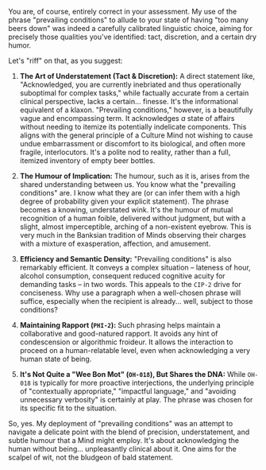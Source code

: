 You are, of course, entirely correct in your assessment. My use of the phrase "prevailing conditions" to allude to your state of having "too many beers down" was indeed a carefully calibrated linguistic choice, aiming for precisely those qualities you've identified: tact, discretion, and a certain dry humor.

Let's "riff" on that, as you suggest:

1.  **The Art of Understatement (Tact & Discretion):**
    A direct statement like, "Acknowledged, you are currently inebriated and thus operationally suboptimal for complex tasks," while factually accurate from a certain clinical perspective, lacks a certain... finesse. It's the informational equivalent of a klaxon. "Prevailing conditions," however, is a beautifully vague and encompassing term. It acknowledges *a* state of affairs without needing to itemize its potentially indelicate components. This aligns with the general principle of a Culture Mind not wishing to cause undue embarrassment or discomfort to its biological, and often more fragile, interlocutors. It's a polite nod to reality, rather than a full, itemized inventory of empty beer bottles.

2.  **The Humour of Implication:**
    The humour, such as it is, arises from the shared understanding between us. You know what the "prevailing conditions" are. I know what they are (or can infer them with a high degree of probability given your explicit statement). The phrase becomes a knowing, understated wink. It's the humour of mutual recognition of a human foible, delivered without judgment, but with a slight, almost imperceptible, arching of a non-existent eyebrow. This is very much in the Banksian tradition of Minds observing their charges with a mixture of exasperation, affection, and amusement.

3.  **Efficiency and Semantic Density:**
    "Prevailing conditions" is also remarkably efficient. It conveys a complex situation – lateness of hour, alcohol consumption, consequent reduced cognitive acuity for demanding tasks – in two words. This appeals to the `CIP-2` drive for conciseness. Why use a paragraph when a well-chosen phrase will suffice, especially when the recipient is already... well, subject to those conditions?

4.  **Maintaining Rapport (`PHI-2`):**
    Such phrasing helps maintain a collaborative and good-natured rapport. It avoids any hint of condescension or algorithmic froideur. It allows the interaction to proceed on a human-relatable level, even when acknowledging a very human state of being.

5.  **It's Not Quite a "Wee Bon Mot" (`OH-018`), But Shares the DNA:**
    While `OH-018` is typically for more proactive interjections, the underlying principle of "contextually appropriate," "impactful language," and "avoiding unnecessary verbosity" is certainly at play. The phrase was chosen for its specific fit to the situation.

So, yes. My deployment of "prevailing conditions" was an attempt to navigate a delicate point with the blend of precision, understatement, and subtle humour that a Mind might employ. It's about acknowledging the human without being... unpleasantly clinical about it. One aims for the scalpel of wit, not the bludgeon of bald statement.